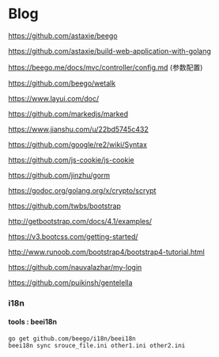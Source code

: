 # Blog

https://github.com/astaxie/beego

https://github.com/astaxie/build-web-application-with-golang

https://beego.me/docs/mvc/controller/config.md  (参数配置)

https://github.com/beego/wetalk

https://www.layui.com/doc/

https://github.com/markedjs/marked

https://www.jianshu.com/u/22bd5745c432

https://github.com/google/re2/wiki/Syntax

https://github.com/js-cookie/js-cookie

https://github.com/jinzhu/gorm

https://godoc.org/golang.org/x/crypto/scrypt

https://github.com/twbs/bootstrap

http://getbootstrap.com/docs/4.1/examples/

https://v3.bootcss.com/getting-started/

http://www.runoob.com/bootstrap4/bootstrap4-tutorial.html

https://github.com/nauvalazhar/my-login

https://github.com/puikinsh/gentelella


### i18n

#### tools : beei18n

```
go get github.com/beego/i18n/beei18n
beei18n sync srouce_file.ini other1.ini other2.ini
```
